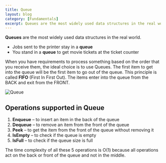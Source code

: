 ```yaml
---
title: Queue
layout: blog
category: [Fundamentals]
excerpt: Queues are the most widely used data structures in the real world. Jobs sent to the printer stay in a queue You stand in a queue to get movie tickets at the ticket counter When you have requirements to process something based on the order that you receive them, the ideal choice is to use...
---
```


**Queues** are the most widely used data structures in the real world.

- Jobs sent to the printer stay in a **queue**
- You stand in a **queue** to get movie tickets at the ticket counter

When you have requirements to process something based on the order that you receive them, the ideal choice is to use Queues. The first item to get into the queue will be the first item to go out of the queue. This principle is called **FIFO** (First In First Out). The items enter into the queue from the BACK and exit from the FRONT.

![Queue](https://abhisheksubbusite.s3-ap-southeast-1.amazonaws.com/images/queue.png)

## Operations supported in Queue

1. **Enqueue** – to insert an item in the back of the queue
2. **Dequeue** – to remove an item from the front of the queue
3. **Peek** – to get the item from the front of the queue without removing it
4. **IsEmpty** – to check if the queue is empty
5. **IsFull** – to check if the queue size is full

The time complexity of all these 5 operations is O(1) because all operations act on the back or front of the queue and not in the middle.
